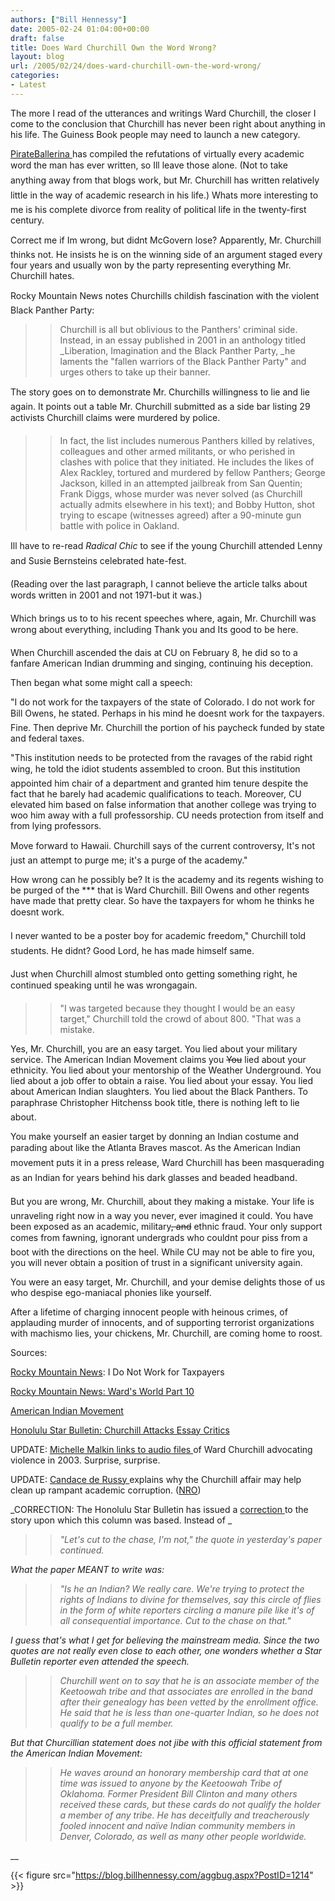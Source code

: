 ```yaml
---
authors: ["Bill Hennessy"]
date: 2005-02-24 01:04:00+00:00
draft: false
title: Does Ward Churchill Own the Word Wrong?
layout: blog
url: /2005/02/24/does-ward-churchill-own-the-word-wrong/
categories:
- Latest
---
```


The more I read of the utterances and writings Ward Churchill, the closer I come to the conclusion that Churchill has never been right about anything in his life. The Guiness Book people may need to launch a new category.




[PirateBallerina ](https://www.pirateballerina.com/index.php)has compiled the refutations of virtually every academic word the man has ever written, so Ill leave those alone. (Not to take anything away from that blogs work, but Mr. Churchill has written relatively little in the way of academic research in his life.) Whats more interesting to me is his complete divorce from reality of political life in the twenty-first century.




Correct me if Im wrong, but didnt McGovern lose? Apparently, Mr. Churchill thinks not. He insists he is on the winning side of an argument staged every four years and usually won by the party representing everything Mr. Churchill hates. 




Rocky Mountain News notes Churchills childish fascination with the violent Black Panther Party:




> 

> 
> > 

>> 
>> Churchill is all but oblivious to the Panthers' criminal side. Instead, in an essay published in 2001 in an anthology titled _Liberation, Imagination and the Black Panther Party, _he laments the "fallen warriors of the Black Panther Party" and urges others to take up their banner. 
>> 
>> 
> 
> 




The story goes on to demonstrate Mr. Churchills willingness to lie and lie again. It points out a table Mr. Churchill submitted as a side bar listing 29 activists Churchill claims were murdered by police.




> 

> 
> > 

>> 
>> In fact, the list includes numerous Panthers killed by relatives, colleagues and other armed militants, or who perished in clashes with police that they initiated. He includes the likes of Alex Rackley, tortured and murdered by fellow Panthers; George Jackson, killed in an attempted jailbreak from San Quentin; Frank Diggs, whose murder was never solved (as Churchill actually admits elsewhere in his text); and Bobby Hutton, shot trying to escape (witnesses agreed) after a 90-minute gun battle with police in Oakland. 
>> 
>> 
> 
> 




Ill have to re-read _Radical Chic_ to see if the young Churchill attended Lenny and Susie Bernsteins celebrated hate-fest. 




(Reading over the last paragraph, I cannot believe the article talks about words written in 2001 and not 1971-but it was.)




Which brings us to to his recent speeches where, again, Mr. Churchill was wrong about everything, including Thank you and Its good to be here.




When Churchill ascended the dais at CU on February 8, he did so to a fanfare American Indian drumming and singing, continuing his deception.




Then began what some might call a speech:




"I do not work for the taxpayers of the state of Colorado. I do not work for Bill Owens, he stated. Perhaps in his mind he doesnt work for the taxpayers. Fine. Then deprive Mr. Churchill the portion of his paycheck funded by state and federal taxes.




"This institution needs to be protected from the ravages of the rabid right wing, he told the idiot students assembled to croon. But this institution appointed him chair of a department and granted him tenure despite the fact that he barely had academic qualifications to teach. Moreover, CU elevated him based on false information that another college was trying to woo him away with a full professorship. CU needs protection from itself and from lying professors.




Move forward to Hawaii. Churchill says of the current controversy, It's not just an attempt to purge me; it's a purge of the academy."




How wrong can he possibly be? It is the academy and its regents wishing to be purged of the *** that is Ward Churchill. Bill Owens and other regents have made that pretty clear. So have the taxpayers for whom he thinks he doesnt work.




I never wanted to be a poster boy for academic freedom," Churchill told students. He didnt? Good Lord, he has made himself same.




Just when Churchill almost stumbled onto getting something right, he continued speaking until he was wrongagain. 




> 

> 
> > 

>> 
>> "I was targeted because they thought I would be an easy target," Churchill told the crowd of about 800. "That was a mistake.
>> 
>> 
> 
> 




Yes, Mr. Churchill, you are an easy target. You lied about your military service. The American Indian Movement claims you <strike>You</strike> lied about your ethnicity. You lied about your mentorship of the Weather Underground. You lied about a job offer to obtain a raise. You lied about your essay. You lied about American Indian slaughters. You lied about the Black Panthers. To paraphrase Christopher Hitchenss book title, there is nothing left to lie about. 




You make yourself an easier target by donning an Indian costume and parading about like the Atlanta Braves mascot. As the American Indian movement puts it in a press release, Ward Churchill has been masquerading as an Indian for years behind his dark glasses and beaded headband.




But you are wrong, Mr. Churchill, about they making a mistake. Your life is unraveling right now in a way you never, ever imagined it could. You have been exposed as an academic, military<strike>, and</strike> ethnic fraud. Your only support comes from fawning, ignorant undergrads who couldnt pour piss from a boot with the directions on the heel. While CU may not be able to fire you, you will never obtain a position of trust in a significant university again.




You were an easy target, Mr. Churchill, and your demise delights those of us who despise ego-maniacal phonies like yourself.




After a lifetime of charging innocent people with heinous crimes, of applauding murder of innocents, and of supporting terrorist organizations with machismo lies, your chickens, Mr. Churchill, are coming home to roost.







Sources:




[Rocky Mountain News](https://www.insidedenver.com/drmn/education/article/0,1299,DRMN_957_3501617,00.html): I Do Not Work for Taxpayers




[Rocky Mountain News: Ward's World Part 10](https://www.rockymountainnews.com/drmn/opinion/article/0,1299,DRMN_38_3550752,00.html)




[American Indian Movement](https://www.aimovement.org/moipr/churchill05.html)




[Honolulu Star Bulletin: Churchill Attacks Essay Critics](https://starbulletin.com/2005/02/23/news/index2.html)




UPDATE: [Michelle Malkin links to audio files ](https://michellemalkin.com/archives/001588.htm)of Ward Churchill advocating violence in 2003. Surprise, surprise.




UPDATE: [Candace de Russy ](https://www.nationalreview.com/comment/russy200502240751.asp)explains why the Churchill affair may help clean up rampant academic corruption. ([NRO](https://www.nationalreview.com))




_CORRECTION: The Honolulu Star Bulletin has issued a [correction ](https://starbulletin.com/2005/02/23/news/index2.html)to the story upon which this column was based. Instead of _




> 

> 
> > 

>> 
>> _"Let's cut to the chase, I'm not," the quote in yesterday's paper continued._
>> 
>> 
> 
> 




_What the paper MEANT to write was:_




> 

> 
> > 

>> 
>> _"Is he an Indian? We really care. We're trying to protect the rights of Indians to divine for themselves, say this circle of flies in the form of white reporters circling a manure pile like it's of all consequential importance. Cut to the chase on that."_
>> 
>> 
> 
> 




_I guess that's what I get for believing the mainstream media. Since the two quotes are not really even close to each other, one wonders whether a Star Bulletin reporter even attended the speech._




> 

> 
> > 

>> 
>> _Churchill went on to say that he is an associate member of the Keetoowah tribe and that associates are enrolled in the band after their genealogy has been vetted by the enrollment office. He said that he is less than one-quarter Indian, so he does not qualify to be a full member._
>> 
>> 
> 
> 




_But that Churcillian statement does not jibe with this official statement from the American Indian Movement:_




> 

> 
> > 

>> 
>> _He waves around an honorary membership card that at one time was issued to anyone by the Keetoowah Tribe of Oklahoma. Former President Bill Clinton and many others received these cards, but these cards do not qualify the holder a member of any tribe. He has deceitfully and treacherously fooled innocent and naïve Indian community members in Denver, Colorado, as well as many other people worldwide._
>> 
>> 
> 
> 




__

{{< figure src="https://blog.billhennessy.com/aggbug.aspx?PostID=1214" >}}

